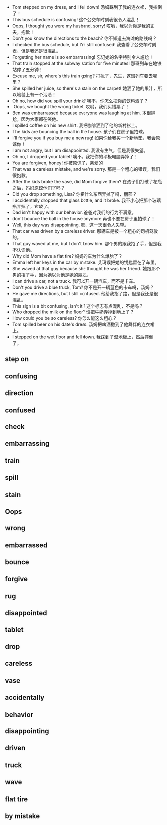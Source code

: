 - Tom stepped on my dress, and I fell down! 汤姆踩到了我的连衣裙，我摔倒了！
- This bus schedule is confusing! 这个公交车时刻表很令人混乱！
- Oops, I thought you were my husband, sorry! 哎哟，我以为你是我的丈夫，抱歉！
- Don't you know the directions to the beach? 你不知道去海滩的路线吗？
- I checked the bus schedule, but I'm still confused! 我查看了公交车时刻表，但是我还是很混乱。
-  Forgetting her name is so embarrassing! 忘记她的名字特别令人尴尬！
- That train stopped at the subway station for five minutes! 那班列车在地铁站停了五分钟！
- Excuse me, sir, where's this train going?  打扰了，先生，这班列车要去哪里？
- She spilled her juice, so there's a stain on the carpet! 她洒了她的果汁，所以地毯上有一个污渍！
- Oh no, how did you spill your drink? 噢不，你怎么把你的饮料洒了？
-  Oops, we bought the wrong ticket! 哎哟，我们买错票了！
- Ben was embarrassed because everyone was laughing at him. 本很尴尬，因为大家都在笑他。
- I spilled coffee on his new shirt. 我把咖啡洒到了他的新衬衫上。
- The kids are bouncing the ball in the house. 孩子们在房子里拍球。
- I'll forgive you if you buy me a new rug! 如果你给我买一个新地垫，我会原谅你！
- I am not angry, but I am disappointed. 我没有生气，但是我很失望。
- Oh no, I dropped your tablet! 噢不，我把你的平板电脑弄掉了！
- You are forgiven, honey! 你被原谅了，亲爱的
- That was a careless mistake, and we're sorry. 那是一个粗心的错误，我们很抱歉。
- After the kids broke the vase, did Mom forgive them? 在孩子们打破了花瓶之后，妈妈原谅他们了吗？
- Did you drop something, Lisa? 你把什么东西弄掉了吗，丽莎？
- I accidentally dropped that glass bottle, and it broke. 我不小心把那个玻璃瓶弄掉了，它破了。
- Dad isn't happy with our behavior.  爸爸对我们的行为不满意。
- don't bounce the ball in the house anymore 再也不要在房子里拍球了！
- Well, this day was disappointing. 嗯，这一天很令人失望。
- That car was driven by a careless driver. 那辆车是被一个粗心的司机驾驶的。
- That guy waved at me, but I don't know him. 那个男的跟我招了手，但是我不认识他。
- Why did Mom have a flat tire? 妈妈的车为什么爆胎了？
- Emma left her keys in the car by mistake. 艾玛误把她的钥匙留在了车里。
- She waved at that guy because she thought he was her friend. 她跟那个男的招了手，因为她以为他是她的朋友。
- I can drive a car, not a truck. 我可以开一辆汽车，而不是卡车。
- Don't you drive a blue truck, Tom? 你不是开一辆蓝色的卡车吗，汤姆？
- He gave me directions, but I still confused. 他给我指了路，但是我还是很混乱。
- This sign is a bit confusing, isn't it？这个标志有点混乱，不是吗？
- Who dropped the milk on the floor? 谁把牛奶弄掉到地上了？
- How could you be so careless? 你怎么能这么粗心？
- Tom spilled beer on his date's dress. 汤姆把啤酒撒到了他舞伴的连衣裙上。
- I stepped on the wet floor and fell down. 我踩到了湿地板上，然后摔倒了。

## step on

## confusing

## direction

## confused

## check

## embarrassing

## train

## spill

## stain

## Oops

## wrong

## embarrassed

## bounce

## forgive

## rug

##  disappointed

## tablet

## drop

## careless

## vase

## accidentally

## behavior

## disappointing

## driven

## truck

## wave

## flat tire

## by mistake
